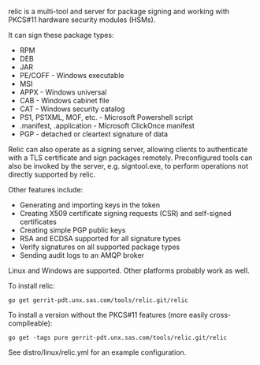 relic is a multi-tool and server for package signing and working with PKCS#11 hardware security modules (HSMs).

It can sign these package types:

* RPM
* DEB
* JAR
* PE/COFF - Windows executable
* MSI
* APPX - Windows universal
* CAB - Windows cabinet file
* CAT - Windows security catalog
* PS1, PS1XML, MOF, etc. - Microsoft Powershell script
* .manifest, .application - Microsoft ClickOnce manifest
* PGP - detached or cleartext signature of data

Relic can also operate as a signing server, allowing clients to authenticate
with a TLS certificate and sign packages remotely. Preconfigured tools can also
be invoked by the server, e.g. signtool.exe, to perform operations not directly
supported by relic.

Other features include:

* Generating and importing keys in the token
* Creating X509 certificate signing requests (CSR) and self-signed certificates
* Creating simple PGP public keys
* RSA and ECDSA supported for all signature types
* Verify signatures on all supported package types
* Sending audit logs to an AMQP broker

Linux and Windows are supported. Other platforms probably work as well.

To install relic:

    go get gerrit-pdt.unx.sas.com/tools/relic.git/relic

To install a version without the PKCS#11 features (more easily cross-compileable):

    go get -tags pure gerrit-pdt.unx.sas.com/tools/relic.git/relic

See distro/linux/relic.yml for an example configuration.

